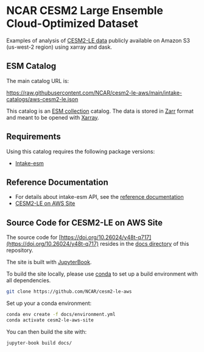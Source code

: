 # NCAR CESM2 Large Ensemble Cloud-Optimized Dataset

Examples of analysis of [CESM2-LE data](https://registry.opendata.aws/ncar-cesm2-lens/) publicly available on Amazon S3 (us-west-2 region) using xarray and dask.

## ESM Catalog
The main catalog URL is:

https://raw.githubusercontent.com/NCAR/cesm2-le-aws/main/intake-catalogs/aws-cesm2-le.json

This catalog is an [ESM collection](https://github.com/NCAR/esm-collection-spec) catalog. The data is stored in [Zarr](https://github.com/zarr-developers/zarr) format and meant to be opened with [Xarray](http://xarray.pydata.org/en/latest/).

## Requirements

Using this catalog requires the following package versions:

- [Intake-esm](https://github.com/intake/intake-esm)

## Reference Documentation

- For details about intake-esm API, see the [reference documentation](https://intake-esm.readthedocs.io/en/latest)
- [CESM2-LE on AWS Site](https://doi.org/10.26024/y48t-q717)

## Source Code for CESM2-LE on AWS Site

The source code for [https://doi.org/10.26024/y48t-q717](https://doi.org/10.26024/y48t-q717) resides in the [docs directory](./docs) of this repository.

The site is built with [JupyterBook](https://jupyterbook.org/intro.html).

To build the site locally, please use [conda](https://docs.conda.io/) to set up a build environment with all dependencies.

```bash
git clone https://github.com/NCAR/cesm2-le-aws
```

Set up your a conda environment:

```bash
conda env create -f docs/environment.yml
conda activate cesm2-le-aws-site
```

You can then build the site with:

```bash
jupyter-book build docs/
```